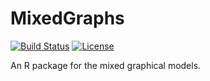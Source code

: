MixedGraphs
=====
[![Build Status](https://travis-ci.com/Xia-Zhang/MixedGraphs.svg?token=oYxg4uPnDpxizy9yT9x8&branch=master)](https://travis-ci.com/Xia-Zhang/MixedGraphs) [![License](http://img.shields.io/badge/license-GPL%20%28%3E=%202%29-brightgreen.svg?style=flat)](http://www.gnu.org/licenses/gpl-2.0.html)

An R package for the mixed graphical models.
